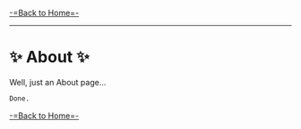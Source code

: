 [-=Back to Home=-](https://funlw65.github.io/)

<hr />

#  :sparkles: About  :sparkles:
Well, just an About page...

```markdown
Done.
```
[-=Back to Home=-](https://funlw65.github.io/)  

